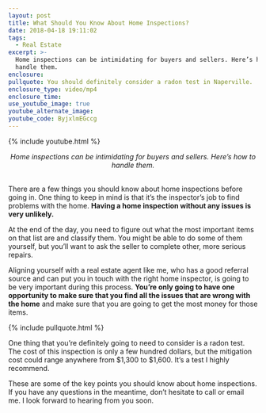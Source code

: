 ```yaml
---
layout: post
title: What Should You Know About Home Inspections?
date: 2018-04-18 19:11:02
tags:
  - Real Estate
excerpt: >-
  Home inspections can be intimidating for buyers and sellers. Here’s how to
  handle them.
enclosure:
pullquote: You should definitely consider a radon test in Naperville.
enclosure_type: video/mp4
enclosure_time:
use_youtube_image: true
youtube_alternate_image:
youtube_code: ByjxlmEGccg
---
```


{% include youtube.html %}

<center><em>Home inspections can be intimidating for buyers and sellers. Here&rsquo;s how to handle them.</em></center>

<center>&nbsp;</center>

There are a few things you should know about home inspections before going in. One thing to keep in mind is that it’s the inspector’s job to find problems with the home. **Having a home inspection without any issues is very unlikely.**

At the end of the day, you need to figure out what the most important items on that list are and classify them. You might be able to do some of them yourself, but you’ll want to ask the seller to complete other, more serious repairs.&nbsp;

Aligning yourself with a real estate agent like me, who has a good referral source and can put you in touch with the right home inspector, is going to be very important during this process. **You’re only going to have one opportunity to make sure that you find all the issues that are wrong with the home** and make sure that you are going to get the most money for those items.

{% include pullquote.html %}

One thing that you’re definitely going to need to consider is a radon test. The cost of this inspection is only a few hundred dollars, but the mitigation cost could range anywhere from $1,300 to $1,600. It’s a test I highly recommend.

These are some of the key points you should know about home inspections. If you have any questions in the meantime, don’t hesitate to call or email me. I look forward to hearing from you soon.<br>&nbsp;